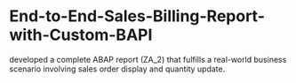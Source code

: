 # End-to-End-Sales-Billing-Report-with-Custom-BAPI
developed a complete ABAP report (ZA_2) that fulfills a real-world business scenario involving sales order display and quantity update.

